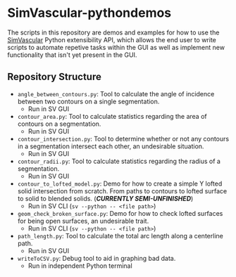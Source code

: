 # SimVascular-pythondemos

The scripts in this repository are demos and examples for how to use the [SimVascular](https://github.com/SimVascular/SimVascular/) Python extensibility API, which allows the end user to write scripts to automate repetive tasks within the GUI as well as implement new functionality that isn't yet present in the GUI.

## Repository Structure

- `angle_between_contours.py`: Tool to calculate the angle of incidence between two contours on a single segmentation.
  - Run in SV GUI
- `contour_area.py`: Tool to calculate statistics regarding the area of contours on a segmentation.
  - Run in SV GUI
- `contour_intersection.py`: Tool to determine whether or not any contours in a segmentation intersect each other, an undesirable situation.
  - Run in SV GUI
- `contour_radii.py`: Tool to calculate statistics regarding the radius of a segmentation.
  - Run in SV GUI
- `contour_to_lofted_model.py`: Demo for how to create a simple Y lofted solid intersection from scratch. From paths to contours to lofted surface to solid to blended solids. (***CURRENTLY SEMI-UNFINISHED***)
  - Run in SV CLI (`sv --python -- <file path>`)
- `geom_check_broken_surface.py`: Demo for how to check lofted surfaces for being open surfaces, an undesirable trait.
  - Run in SV CLI (`sv --python -- <file path>`)
- `path_length.py`: Tool to calculate the total arc length along a centerline path.
  - Run in SV GUI
- `writeToCSV.py`: Debug tool to aid in graphing bad data.
  - Run in independent Python terminal